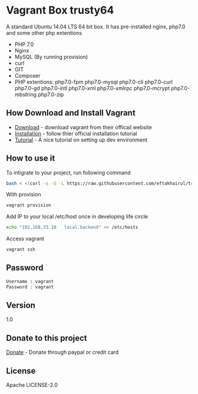 Vagrant Box trusty64
=========

A standard Ubuntu 14.04 LTS 64 bit box. It has pre-installed nginx, php7.0 and some other php extentions 

  - PHP 7.0
  - Nginx
  - MySQL (By running provision)
  - curl
  - GIT
  - Composer
  - PHP extentions: php7.0-fpm  php7.0-mysql php7.0-cli php7.0-curl php7.0-gd php7.0-intl php7.0-xml php7.0-xmlrpc php7.0-mcrypt php7.0-mbstring php7.0-zip  

How Download and Install Vagrant
-----------
* [Download] - download vagrant from their officail website
* [Installation] - follow thier official  installation tutorial
* [Tutorial] - A nice tutorial on setting up dev environment

How to use it
--------------
To intigrate to your project, run following command

```sh
bash < <(curl -s -S -L https://raw.githubusercontent.com/eftakhairul/trusty64/master/installer)
```

With provision

```sh
vagrant provision
```

Add IP to your local /etc/host once in developing life circle
```sh
echo "192.168.33.10   local.backend" >> /etc/hosts
```


Access vagrant
```sh
vagrant ssh
```

Password
--------------

```sh
Username : vagrant
Password : vagrant
```

Version
----
1.0

Donate to this project
----
[Donate] - Donate through paypal or credit card

License
----
Apache LICENSE-2.0




[Download]:http://www.vagrantup.com/downloads.html
[Installation]:http://docs.vagrantup.com/v2/installation/index.html
[Tutorial]:http://eftakhairul.com/setting-up-development-enviroment-with-vagrant/

[Donate]:https://www.paypal.com/cgi-bin/webscr?cmd=_donations&business=eftakhairul%40gmail%2ecom&lc=CA&item_name=Eftakhairul%20world&item_number=web_product&currency_code=CAD&bn=PP%2dDonationsBF%3abtn_donateCC_LG%2egif%3aNonHosted
